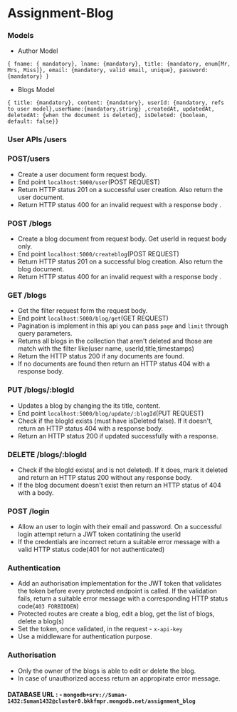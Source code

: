 # Assignment-Blog

### Models
- Author Model
```
{ fname: { mandatory}, lname: {mandatory}, title: {mandatory, enum[Mr, Mrs, Miss]}, email: {mandatory, valid email, unique}, password: {mandatory} }
```
- Blogs Model
```
{ title: {mandatory}, content: {mandatory}, userId: {mandatory, refs to user model},userName:{mandatory,string} ,createdAt, updatedAt, deletedAt: {when the document is deleted}, isDeleted: {boolean, default: false}}
```

### User APIs /users
### POST/users
- Create a user document form request body.
- End point `localhost:5000/user`(POST REQUEST)
- Return HTTP status 201 on a successful user creation. Also return the user document.
- Return HTTP status 400 for an invalid request with a response body .


### POST /blogs
- Create a blog document from request body. Get userId in request body only.
- End point `localhost:5000/createblog`(POST REQUEST)
- Return HTTP status 201 on a successful blog creation. Also return the blog document.
- Return HTTP status 400 for an invalid request with a response body .

### GET /blogs
- Get the filter request form the request body.
- End point `localhost:5000/blog/get`(GET REQUEST)
- Pagination is implement in this api you can pass `page` and `limit` through query parameters.
- Returns all blogs in the collection that aren't deleted and those are match with the filter like(user name, userId,title,timestamps)
- Return the HTTP status 200 if any documents are found.
- If no documents are found then return an HTTP status 404 with a response body.


### PUT /blogs/:blogId
- Updates a blog by changing the its title, content.
- End point `localhost:5000/blog/update/:blogId`(PUT REQUEST)
- Check if the blogId exists (must have isDeleted false). If it doesn't, return an HTTP status 404 with a response body.
- Return an HTTP status 200 if updated successfully with a response.
 

### DELETE /blogs/:blogId
- Check if the blogId exists( and is not deleted). If it does, mark it deleted and return an HTTP status 200 without any response body.
- If the blog document doesn't exist then return an HTTP status of 404 with a body.

### POST /login
- Allow an user to login with their email and password. On a successful login attempt return a JWT token contatining the userId
- If the credentials are incorrect return a suitable error message with a valid HTTP status code(401 for not authenticated)

### Authentication
- Add an authorisation implementation for the JWT token that validates the token before every protected endpoint is called. If the validation fails, return a suitable error message with a corresponding HTTP status code(`403 FORBIDDEN`)
- Protected routes are create a blog, edit a blog, get the list of blogs, delete a blog(s)
- Set the token, once validated, in the request - `x-api-key`
- Use a middleware for authentication purpose.

### Authorisation

- Only the owner of the blogs is able to edit or delete the blog.
- In case of unauthorized access return an appropirate error message.





#### DATABASE URL : - `mongodb+srv://Suman-1432:Suman1432@cluster0.bkkfmpr.mongodb.net/assignment_blog`